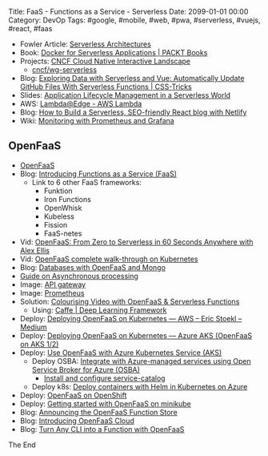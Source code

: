 Title: FaaS - Functions as a Service - Serverless
Date: 2099-01-01 00:00
Category: DevOp
Tags: #google, #mobile, #web, #pwa, #serverless, #vuejs, #react, #faas

* Fowler Article: [Serverless Architectures](https://martinfowler.com/articles/serverless.html)
* Book: [Docker for Serverless Applications | PACKT Books](https://www.packtpub.com/virtualization-and-cloud/docker-serverless-applications)
* Projects: [CNCF Cloud Native Interactive Landscape](https://landscape.cncf.io/landscape=serverless)
  * [cncf/wg-serverless](https://github.com/cncf/wg-serverless#landscape) 
* Blog: [Exploring Data with Serverless and Vue: Automatically Update GitHub Files With Serverless Functions | CSS-Tricks](https://css-tricks.com/exploring-data-with-serverless-and-vue-part-i/)
* Slides: [Application Lifecycle Management in a Serverless World](https://www.slideshare.net/AmazonWebServices/application-lifecycle-management-in-a-serverless-world)
* AWS: [Lambda@Edge - AWS Lambda](https://docs.aws.amazon.com/lambda/latest/dg/lambda-edge.html)
* Blog: [How to Build a Serverless, SEO-friendly React blog with Netlify](https://buttercms.com/blog/serverless-react-blog-tutorial)
* Wiki: [Monitoring with Prometheus and Grafana](https://github.com/hashicorp/faas-nomad/wiki/Monitoring-with-Prometheus-and-Grafana)

## OpenFaaS

* [OpenFaaS](https://www.openfaas.com/)
* Blog: [Introducing Functions as a Service (FaaS)](https://blog.alexellis.io/introducing-functions-as-a-service/)
  * Link to 6 other FaaS frameworks: 
    * Funktion
    * Iron Functions
    * OpenWhisk
    * Kubeless
    * Fission
    * FaaS-netes
* Vid: [OpenFaaS: From Zero to Serverless in 60 Seconds Anywhere with Alex Ellis](https://www.youtube.com/watch?v=C3agSKv2s_w)
* Vid: [OpenFaaS complete walk-through on Kubernetes](https://www.youtube.com/watch?v=0DbrLsUvaso)
* Blog: [Databases with OpenFaaS and Mongo](https://blog.alexellis.io/serverless-databases-with-openfaas-and-mongo/)
* [Guide on Asynchronous processing](https://github.com/openfaas/faas/blob/master/guide/asynchronous.md)
* Image: [API gateway](https://hub.docker.com/r/functions/gateway/)
* Image: [Prometheus](https://hub.docker.com/r/functions/prometheus/)
* Solution: [Colourising Video with OpenFaaS &amp; Serverless Functions](https://finnian.io/blog/colourising-video-with-openfaas-serverless-functions/)
  * Using: [Caffe | Deep Learning Framework](http://caffe.berkeleyvision.org/)
* Deploy: [Deploying OpenFaaS on Kubernetes — AWS – Eric Stoekl – Medium](https://medium.com/@ericstoekl/deploying-openfaas-on-kubernetes-aws-259ec9515e3c)
* Deploy: [Deploying OpenFaaS on Kubernetes — Azure AKS (OpenFaaS on AKS 1/2)](https://medium.com/@ericstoekl/deploying-openfaas-on-kubernetes-azure-aks-4eea99d0743f)
* Deploy: [Use OpenFaaS with Azure Kubernetes Service (AKS)](https://docs.microsoft.com/da-dk/azure/aks/openfaas)
  * Deploy OSBA: [Integrate with Azure-managed services using Open Service Broker for Azure (OSBA)](https://docs.microsoft.com/da-dk/azure/aks/integrate-azure)
    * [Install and configure service-catalog](https://github.com/manifoldco/service-catalog-tutorial/blob/master/labs/install-and-configure-service-catalog.md)
  * Deploy k8s: [Deploy containers with Helm in Kubernetes on Azure](https://docs.microsoft.com/da-dk/azure/aks/kubernetes-helm)
* Deploy: [OpenFaaS on OpenShift](https://blog.openshift.com/openfaas-on-openshift/)
* Deploy: [Getting started with OpenFaaS on minikube](https://medium.com/devopslinks/getting-started-with-openfaas-on-minikube-634502c7acdf)
* Blog: [Announcing the OpenFaaS Function Store](https://blog.alexellis.io/announcing-function-store/)
* Blog: [Introducing OpenFaaS Cloud](https://blog.alexellis.io/introducing-openfaas-cloud/)
* Blog: [Turn Any CLI into a Function with OpenFaaS](https://blog.alexellis.io/cli-functions-with-openfaas/)

The End
